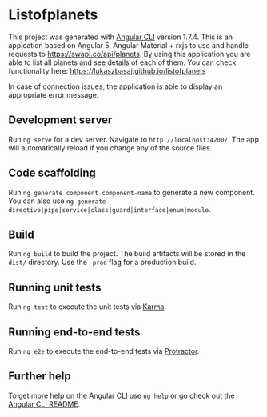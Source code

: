 # Listofplanets

This project was generated with [Angular CLI](https://github.com/angular/angular-cli) version 1.7.4.
This is an appication based on Angular 5, Angular Material + rxjs to use and handle requests to https://swapi.co/api/planets. By using this application you are able to list all planets and see details of each of them.
You can check functionality here: https://lukaszbasaj.github.io/listofplanets

In case of connection issues, the application is able to display an appropriate error message.

## Development server

Run `ng serve` for a dev server. Navigate to `http://localhost:4200/`. The app will automatically reload if you change any of the source files.

## Code scaffolding

Run `ng generate component component-name` to generate a new component. You can also use `ng generate directive|pipe|service|class|guard|interface|enum|module`.

## Build

Run `ng build` to build the project. The build artifacts will be stored in the `dist/` directory. Use the `-prod` flag for a production build.

## Running unit tests

Run `ng test` to execute the unit tests via [Karma](https://karma-runner.github.io).

## Running end-to-end tests

Run `ng e2e` to execute the end-to-end tests via [Protractor](http://www.protractortest.org/).

## Further help

To get more help on the Angular CLI use `ng help` or go check out the [Angular CLI README](https://github.com/angular/angular-cli/blob/master/README.md).
